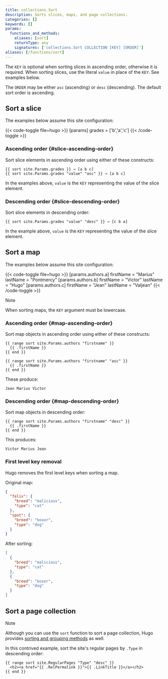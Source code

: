 ```yaml
---
title: collections.Sort
description: Sorts slices, maps, and page collections.
categories: []
keywords: []
params:
  functions_and_methods:
    aliases: [sort]
    returnType: any
    signatures: ['collections.Sort COLLECTION [KEY] [ORDER]']
aliases: [/functions/sort]
---
```


The `KEY` is optional when sorting slices in ascending order, otherwise it is required. When sorting slices, use the literal `value` in place of the `KEY`. See examples below.

The `ORDER` may be either `asc` (ascending) or `desc` (descending). The default sort order is ascending.

## Sort a slice

The examples below assume this site configuration:

{{< code-toggle file=hugo >}}
[params]
grades = ['b','a','c']
{{< /code-toggle >}}

### Ascending order {#slice-ascending-order}

Sort slice elements in ascending order using either of these constructs:

```go-html-template
{{ sort site.Params.grades }} → [a b c]
{{ sort site.Params.grades "value" "asc" }} → [a b c]
```

In the examples above, `value` is the `KEY` representing the value of the slice element.

### Descending order {#slice-descending-order}

Sort slice elements in descending order:

```go-html-template
{{ sort site.Params.grades "value" "desc" }} → [c b a]
```

In the example above, `value` is the `KEY` representing the value of the slice element.

## Sort a map

The examples below assume this site configuration:

{{< code-toggle file=hugo >}}
[params.authors.a]
firstName = "Marius"
lastName  = "Pontmercy"
[params.authors.b]
firstName = "Victor"
lastName  = "Hugo"
[params.authors.c]
firstName = "Jean"
lastName  = "Valjean"
{{< /code-toggle >}}

> [!note]
> When sorting maps, the `KEY` argument must be lowercase.

### Ascending order {#map-ascending-order}

Sort map objects in ascending order using either of these constructs:

```go-html-template
{{ range sort site.Params.authors "firstname" }}
  {{ .firstName }}
{{ end }}

{{ range sort site.Params.authors "firstname" "asc" }}
  {{ .firstName }}
{{ end }}
```

These produce:

```text
Jean Marius Victor
```

### Descending order {#map-descending-order}

Sort map objects in descending order:

```go-html-template
{{ range sort site.Params.authors "firstname" "desc" }}
  {{ .firstName }}
{{ end }}
```

This produces:

```text
Victor Marius Jean
```

### First level key removal

Hugo removes the first level keys when sorting a map.

Original map:

```json
{
  "felix": {
    "breed": "malicious",
    "type": "cat"
  },
  "spot": {
    "breed": "boxer",
    "type": "dog"
  }
}
```

After sorting:

```json
[
  {
    "breed": "malicious",
    "type": "cat"
  },
  {
    "breed": "boxer",
    "type": "dog"
  }
]
```

## Sort a page collection

> [!note]
> Although you can use the `sort` function to sort a page collection, Hugo provides [sorting and grouping methods] as well.

In this contrived example, sort the site's regular pages by `.Type` in descending order:

```go-html-template
{{ range sort site.RegularPages "Type" "desc" }}
  <h2><a href="{{ .RelPermalink }}">{{ .LinkTitle }}</a></h2>
{{ end }}
```

[sorting and grouping methods]: /methods/pages/
